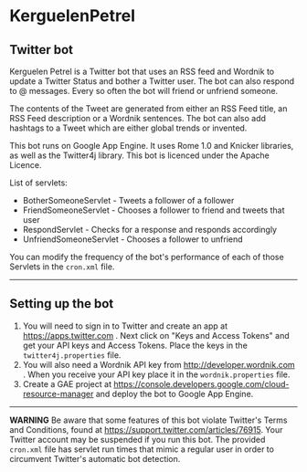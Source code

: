 # KerguelenPetrel
## Twitter bot

Kerguelen Petrel is a Twitter bot that uses an RSS feed and Wordnik to update a Twitter Status and bother a Twitter user. The bot can also respond to @ messages. Every so often the bot will friend or unfriend someone.

The contents of the Tweet are generated from either an RSS Feed title, an RSS Feed description or a Wordnik sentences. The bot can also add hashtags to a Tweet which are either global trends or invented.

This bot runs on Google App Engine. It uses Rome 1.0 and Knicker libraries, as well as the Twitter4j library. This bot is licenced under the Apache Licence.

List of servlets:

  - BotherSomeoneServlet - Tweets a follower of a follower
  - FriendSomeoneServlet - Chooses a follower to friend and tweets that user
  - RespondServlet - Checks for a response and responds accordingly
  - UnfriendSomeoneServlet - Chooses a follower to unfriend

  You can modify the frequency of the bot's performance of each of those Servlets in the `cron.xml` file.

 ------
 
 ## Setting up the bot
1. You will need to sign in to Twitter and create an app at https://apps.twitter.com . Next click on "Keys and Access Tokens" and get your API keys and Access Tokens. Place the keys in the `twitter4j.properties` file.
2. You will also need a Wordnik API key from http://developer.wordnik.com . When you receive your API key place it in the `wordnik.properties` file.
3. Create a GAE project at https://console.developers.google.com/cloud-resource-manager and deploy the bot to Google App Engine.

 ------

**WARNING** Be aware that some features of this bot violate Twitter's Terms and Conditions, found at https://support.twitter.com/articles/76915. Your Twitter account may be suspended if you run this bot. The provided `cron.xml` file has servlet run times that mimic a regular user in order to circumvent Twitter's automatic bot detection.
